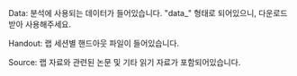 Data: 분석에 사용되는 데이터가 들어있습니다. "data_" 형태로 되어있으니, 다운로드 받아 사용해주세요.

Handout: 랩 세션별 핸드아웃 파일이 들어있습니다.

Source: 랩 자료와 관련된 논문 및 기타 읽기 자료가 포함되어있습니다.
